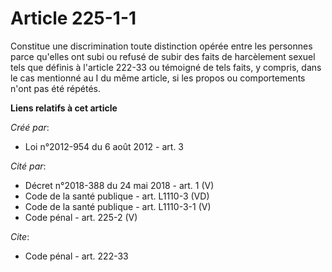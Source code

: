 # Article 225-1-1

Constitue une discrimination toute distinction opérée entre les personnes parce qu'elles ont subi ou refusé de subir des
faits de harcèlement sexuel tels que définis à l'article 222-33 ou témoigné de tels faits, y compris, dans le cas mentionné
au I du même article, si les propos ou comportements n'ont pas été répétés.

**Liens relatifs à cet article**

_Créé par_:

  - Loi n°2012-954 du 6 août 2012 - art. 3

_Cité par_:

  - Décret n°2018-388 du 24 mai 2018 - art. 1 (V)
  - Code de la santé publique - art. L1110-3 (VD)
  - Code de la santé publique - art. L1110-3-1 (V)
  - Code pénal - art. 225-2 (V)

_Cite_:

  - Code pénal - art. 222-33

